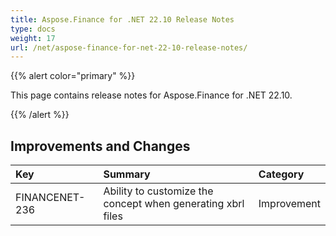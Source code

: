 ```yaml
---
title: Aspose.Finance for .NET 22.10 Release Notes
type: docs
weight: 17
url: /net/aspose-finance-for-net-22-10-release-notes/
---
```


{{% alert color="primary" %}}

This page contains release notes for Aspose.Finance for .NET 22.10.

{{% /alert %}}

## **Improvements and Changes**

|**Key**|**Summary**|**Category**|
| :- | :- | :- |
|FINANCENET-236|Ability to customize the concept when generating xbrl files |Improvement|